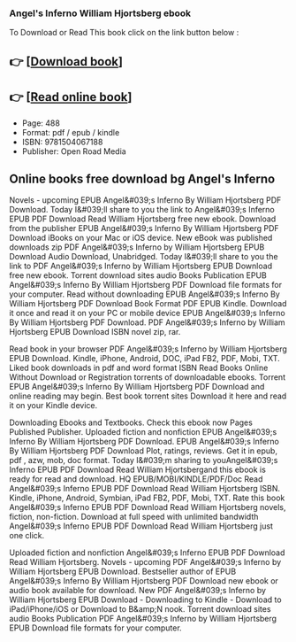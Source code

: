 ### Angel's Inferno William Hjortsberg ebook

To Download or Read This book click on the link button below :

## 👉  [**[Download book](http://ebooksharez.info/download.php?group=book&from=github.com&id=605756&lnk=1064 "Download book")**]

## 👉  [**[Read online book](http://ebooksharez.info/download.php?group=book&from=github.com&id=605756&lnk=1064 "Read online book")**]


* Page: 488
* Format: pdf / epub / kindle
* ISBN: 9781504067188
* Publisher: Open Road Media



## Online books free download bg Angel's Inferno


Novels - upcoming EPUB Angel&amp;#039;s Inferno By William Hjortsberg PDF Download. Today I&amp;#039;ll share to you the link to Angel&amp;#039;s Inferno EPUB PDF Download Read William Hjortsberg free new ebook. Download from the publisher EPUB Angel&amp;#039;s Inferno By William Hjortsberg PDF Download iBooks on your Mac or iOS device. New eBook was published downloads zip PDF Angel&amp;#039;s Inferno by William Hjortsberg EPUB Download Audio Download, Unabridged. Today I&amp;#039;ll share to you the link to PDF Angel&amp;#039;s Inferno by William Hjortsberg EPUB Download free new ebook. Torrent download sites audio Books Publication EPUB Angel&amp;#039;s Inferno By William Hjortsberg PDF Download file formats for your computer. Read without downloading EPUB Angel&amp;#039;s Inferno By William Hjortsberg PDF Download Book Format PDF EPUB Kindle. Download it once and read it on your PC or mobile device EPUB Angel&amp;#039;s Inferno By William Hjortsberg PDF Download. PDF Angel&amp;#039;s Inferno by William Hjortsberg EPUB Download ISBN novel zip, rar.

Read book in your browser PDF Angel&amp;#039;s Inferno by William Hjortsberg EPUB Download. Kindle, iPhone, Android, DOC, iPad FB2, PDF, Mobi, TXT. Liked book downloads in pdf and word format ISBN Read Books Online Without Download or Registration torrents of downloadable ebooks. Torrent EPUB Angel&amp;#039;s Inferno By William Hjortsberg PDF Download and online reading may begin. Best book torrent sites Download it here and read it on your Kindle device.

Downloading Ebooks and Textbooks. Check this ebook now Pages Published Publisher. Uploaded fiction and nonfiction EPUB Angel&amp;#039;s Inferno By William Hjortsberg PDF Download. EPUB Angel&amp;#039;s Inferno By William Hjortsberg PDF Download Plot, ratings, reviews. Get it in epub, pdf , azw, mob, doc format. Today I&amp;#039;m sharing to youAngel&amp;#039;s Inferno EPUB PDF Download Read William Hjortsbergand this ebook is ready for read and download. HQ EPUB/MOBI/KINDLE/PDF/Doc Read Angel&amp;#039;s Inferno EPUB PDF Download Read William Hjortsberg ISBN. Kindle, iPhone, Android, Symbian, iPad FB2, PDF, Mobi, TXT. Rate this book Angel&amp;#039;s Inferno EPUB PDF Download Read William Hjortsberg novels, fiction, non-fiction. Download at full speed with unlimited bandwidth Angel&amp;#039;s Inferno EPUB PDF Download Read William Hjortsberg just one click.

Uploaded fiction and nonfiction Angel&amp;#039;s Inferno EPUB PDF Download Read William Hjortsberg. Novels - upcoming PDF Angel&amp;#039;s Inferno by William Hjortsberg EPUB Download. Bestseller author of EPUB Angel&amp;#039;s Inferno By William Hjortsberg PDF Download new ebook or audio book available for download. New PDF Angel&amp;#039;s Inferno by William Hjortsberg EPUB Download - Downloading to Kindle - Download to iPad/iPhone/iOS or Download to B&amp;amp;N nook. Torrent download sites audio Books Publication PDF Angel&amp;#039;s Inferno by William Hjortsberg EPUB Download file formats for your computer.





